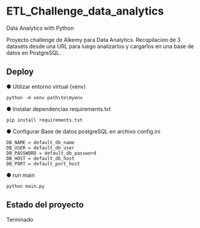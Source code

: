 # ETL_Challenge_data_analytics
Data Analytics with Python

Proyecto  challenge de Alkemy para Data Analytics. Recopilacion de 3 datasets desde una URL para luego analizarlos y cargarlos en una base de datos en PostgreSQL.

## Deploy

● Utilizar entorno virtual (venv)
```
python -m venv path\to\myenv
```
● Instalar dependencias requirements.txt
```
pip install requirements.txt 
```
● Configurar Base de datos postgreSQL en archivo config.ini
```
DB_NAME = default_db_name
DB_USER = default_db_user
DB_PASSWORD = default_db_password
DB_HOST = default_db_host
DB_PORT = default_port_host

```
● run main
```
python main.py
```

## Estado del proyecto
Terminado

